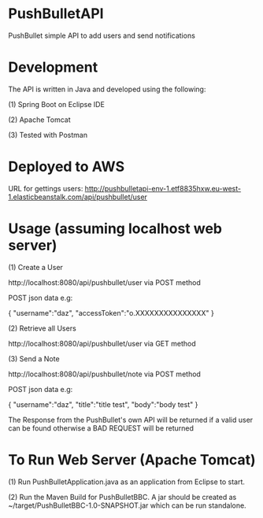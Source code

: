 # PushBulletAPI
PushBullet simple API to add users and send notifications

# Development
The API is written in Java and developed using the following:

(1) Spring Boot on Eclipse IDE

(2) Apache Tomcat

(3) Tested with Postman

# Deployed to AWS

URL for gettings users: http://pushbulletapi-env-1.etf8835hxw.eu-west-1.elasticbeanstalk.com/api/pushbullet/user

# Usage (assuming localhost web server)

(1) Create a User 

  http://localhost:8080/api/pushbullet/user via POST method
  
  POST json data e.g:
  
  {
  "username":"daz",
  "accessToken":"o.XXXXXXXXXXXXXXX"
  }
  
 (2) Retrieve all Users
 
  http://localhost:8080/api/pushbullet/user via GET method
  
 (3) Send a Note
  
  http://localhost:8080/api/pushbullet/note via POST method
  
  POST json data e.g:
  
  {
  "username":"daz",
  "title":"title test",
  "body":"body test"
  }
  
  The Response from the PushBullet's own API will be returned if a valid user can be found otherwise a BAD REQUEST will be returned
  
# To Run Web Server (Apache Tomcat)

(1) Run PushBulletApplication.java as an application from Eclipse to start.

(2) Run the Maven Build for PushBulletBBC. A jar should be created as ~/target/PushBulletBBC-1.0-SNAPSHOT.jar which can be run standalone.
  
  
  
  
  
  
